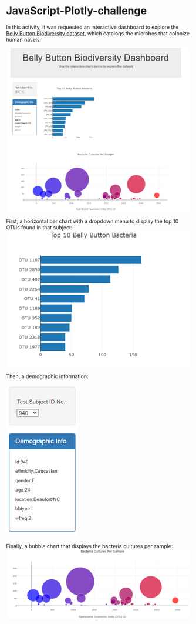 # JavaScript-Plotly-challenge

In this activity, it was requested an interactive dashboard to explore the [Belly Button Biodiversity dataset](http://robdunnlab.com/projects/belly-button-biodiversity/), which catalogs the microbes that colonize human navels:

![dashboard](https://github.com/cami5326/belly-button-challenge/blob/main/StarterCode/pictures/dashboard.PNG)

First, a horizontal bar chart with a dropdown menu to display the top 10 OTUs found in that subject:
![bar_chart](https://github.com/cami5326/belly-button-challenge/blob/main/StarterCode/pictures/bar_chart.PNG)

Then, a demographic information:


![demo_info](https://github.com/cami5326/belly-button-challenge/blob/main/StarterCode/pictures/demo_info.PNG)

Finally, a bubble chart that displays the bacteria cultures per sample:
![bubble_chart](https://github.com/cami5326/belly-button-challenge/blob/main/StarterCode/pictures/bubble_chart.PNG)